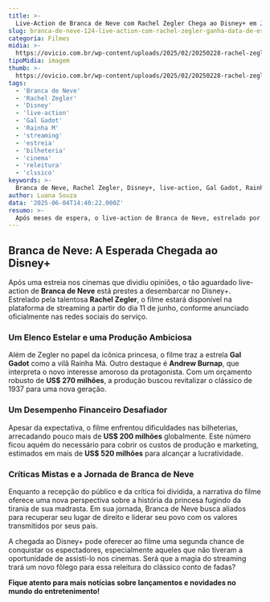 ```yaml
---
title: >-
  Live-Action de Branca de Neve com Rachel Zegler Chega ao Disney+ em Junho
slug: branca-de-neve-124-live-action-com-rachel-zegler-ganha-data-de-estreia-no-disney
categoria: Filmes
midia: >-
  https://ovicio.com.br/wp-content/uploads/2025/02/20250228-rachel-zegler-no-live-action-de-branca-de-neve.webp
tipoMidia: imagem
thumb: >-
  https://ovicio.com.br/wp-content/uploads/2025/02/20250228-rachel-zegler-no-live-action-de-branca-de-neve.webp
tags:
  - 'Branca de Neve'
  - 'Rachel Zegler'
  - 'Disney'
  - 'live-action'
  - 'Gal Gadot'
  - 'Rainha M'
  - 'streaming'
  - 'estreia'
  - 'bilheteria'
  - 'cinema'
  - 'releitura'
  - 'clssico'
keywords: >-
  Branca de Neve, Rachel Zegler, Disney+, live-action, Gal Gadot, Rainha Má, streaming, estreia, bilheteria, cinema, releitura, clássico
author: Luana Souza
data: '2025-06-04T14:40:22.000Z'
resumo: >-
  Após meses de espera, o live-action de Branca de Neve, estrelado por Rachel Zegler, finalmente tem data para estrear no Disney+. A produção, que teve uma recepção controversa nos cinemas, estará disponível no streaming a partir de 11 de junho.
---
```


## Branca de Neve: A Esperada Chegada ao Disney+

Após uma estreia nos cinemas que dividiu opiniões, o tão aguardado live-action de **Branca de Neve** está prestes a desembarcar no Disney+. Estrelado pela talentosa **Rachel Zegler**, o filme estará disponível na plataforma de streaming a partir do dia 11 de junho, conforme anunciado oficialmente nas redes sociais do serviço.

### Um Elenco Estelar e uma Produção Ambiciosa

Além de Zegler no papel da icônica princesa, o filme traz a estrela **Gal Gadot** como a vilã Rainha Má. Outro destaque é **Andrew Burnap**, que interpreta o novo interesse amoroso da protagonista. Com um orçamento robusto de **US$ 270 milhões**, a produção buscou revitalizar o clássico de 1937 para uma nova geração.

### Um Desempenho Financeiro Desafiador

Apesar da expectativa, o filme enfrentou dificuldades nas bilheterias, arrecadando pouco mais de **US$ 200 milhões** globalmente. Este número ficou aquém do necessário para cobrir os custos de produção e marketing, estimados em mais de **US$ 520 milhões** para alcançar a lucratividade.

### Críticas Mistas e a Jornada de Branca de Neve

Enquanto a recepção do público e da crítica foi dividida, a narrativa do filme oferece uma nova perspectiva sobre a história da princesa fugindo da tirania de sua madrasta. Em sua jornada, Branca de Neve busca aliados para recuperar seu lugar de direito e liderar seu povo com os valores transmitidos por seus pais.

A chegada ao Disney+ pode oferecer ao filme uma segunda chance de conquistar os espectadores, especialmente aqueles que não tiveram a oportunidade de assisti-lo nos cinemas. Será que a magia do streaming trará um novo fôlego para essa releitura do clássico conto de fadas?

**Fique atento para mais notícias sobre lançamentos e novidades no mundo do entretenimento!**